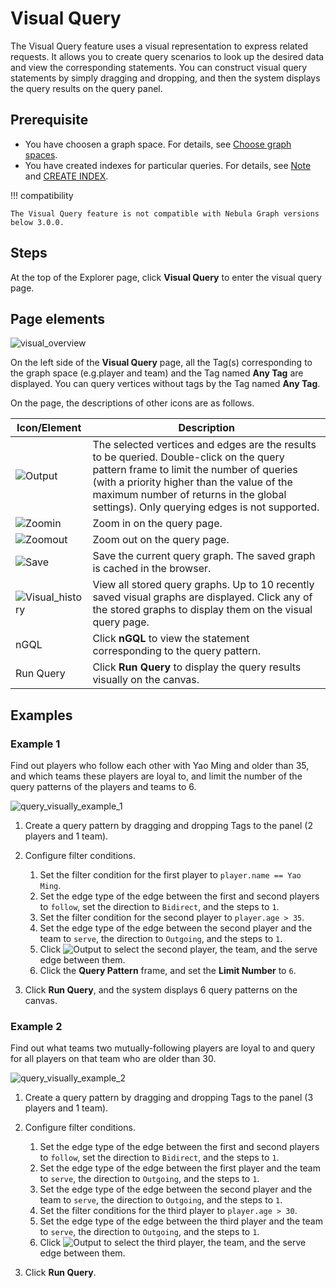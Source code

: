 # Visual Query

The Visual Query feature uses a visual representation to express related requests. It allows you to create query scenarios to look up the desired data and view the corresponding statements. You can construct visual query statements by simply dragging and dropping, and then the system displays the query results on the query panel.

## Prerequisite

- You have choosen a graph space. For details, see [Choose graph spaces](13.choose-graphspace.md).
- You have created indexes for particular queries. For details, see [Note](../3.ngql-guide/7.general-query-statements/2.match.md) and [CREATE INDEX](../3.ngql-guide/14.native-index-statements/1.create-native-index.md).

!!! compatibility

    The Visual Query feature is not compatible with Nebula Graph versions below 3.0.0. 

## Steps

At the top of the Explorer page, click **Visual Query** to enter the visual query page.

## Page elements

![visual_overview](https://docs-cdn.nebula-graph.com.cn/figures/visual-overview_en.png)

On the left side of the **Visual Query** page, all the Tag(s) corresponding to the graph space (e.g.player and team) and the Tag named **Any Tag** are displayed. You can query vertices without tags by the Tag named **Any Tag**.

On the page, the descriptions of other icons are as follows.

| Icon/Element                                                    | Description                                                         |
| ------------------------------------------------------------ | ------------------------------------------------------------ |
| ![Output](https://docs-cdn.nebula-graph.com.cn/figures/visual-nav-output.png) | The selected vertices and edges are the results to be queried. Double-click on the query pattern frame to limit the number of queries (with a priority higher than the value of the maximum number of returns in the global settings). Only querying edges is not supported.  |
| ![Zoomin](https://docs-cdn.nebula-graph.com.cn/figures/visual-nav-zoomin.png) | Zoom in on the query page.
| ![Zoomout](https://docs-cdn.nebula-graph.com.cn/figures/visual-nav-zoomout.png) | Zoom out on the query page.                                         |
| ![Save](https://docs-cdn.nebula-graph.com.cn/figures/visual-nav-save.png) | Save the current query graph. The saved graph is cached in the browser.           |
| ![Visual_history](https://docs-cdn.nebula-graph.com.cn/figures/visual-nav-history.png) | View all stored query graphs. Up to 10 recently saved visual graphs are displayed. Click any of the stored graphs to display them on the visual query page. |
| nGQL                                                         | Click **nGQL** to view the statement corresponding to the query pattern.                             |
| Run Query                                                         | Click **Run Query** to display the query results visually on the canvas.                 |


## Examples

### Example 1 

Find out players who follow each other with Yao Ming and older than 35, and which teams these players are loyal to, and limit the number of the query patterns of the players and teams to 6.

![query_visually_example_1](https://docs-cdn.nebula-graph.com.cn/figures/query_visaully_example_1_en.gif)

1. Create a query pattern by dragging and dropping Tags to the panel (2 players and 1 team). 

2. Configure filter conditions.

    1. Set the filter condition for the first player to `player.name == Yao Ming`.
    2. Set the edge type of the edge between the first and second players to `follow`, set the direction to `Bidirect`, and the steps to `1`.
    3. Set the filter condition for the second player to `player.age > 35`.
    4. Set the edge type of the edge between the second player and the team to `serve`, the direction to `Outgoing`, and the steps to `1`.
    5. Click ![Output](https://docs-cdn.nebula-graph.com.cn/figures/visual-nav-output.png) to select the second player, the team, and the serve edge between them.
    6. Click the **Query Pattern** frame, and set the **Limit Number** to `6`.

3. Click **Run Query**, and the system displays 6 query patterns on the canvas.


### Example 2

Find out what teams two mutually-following players are loyal to and query for all players on that team who are older than 30.

![query_visually_example_2](https://docs-cdn.nebula-graph.com.cn/figures/query_visaully_example_2_en.gif)

1. Create a query pattern by dragging and dropping Tags to the panel (3 players and 1 team).
2. Configure filter conditions.

    1. Set the edge type of the edge between the first and second players to `follow`, set the direction to `Bidirect`, and the steps to `1`.
    2. Set the edge type of the edge between the first player and the team to `serve`, the direction to `Outgoing`, and the steps to `1`.
    3. Set the edge type of the edge between the second player and the team to `serve`, the direction to `Outgoing`, and the steps to `1`.
    4. Set the filter conditions for the third player to `player.age > 30`.
    5. Set the edge type of the edge between the third player and the team to `serve`, the direction to `Outgoing`, and the steps to `1`.
    6. Click ![Output](https://docs-cdn.nebula-graph.com.cn/figures/visual-nav-output.png) to select the third player, the team, and the serve edge between them.

3. Click **Run Query**.
